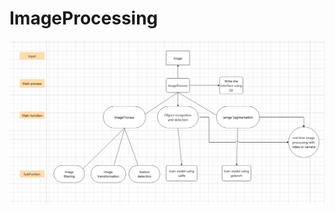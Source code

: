 # ImageProcessing
![architecture](https://github.com/linxiaoyi0724/ImageProcessing/blob/master/architecture.png)
                

